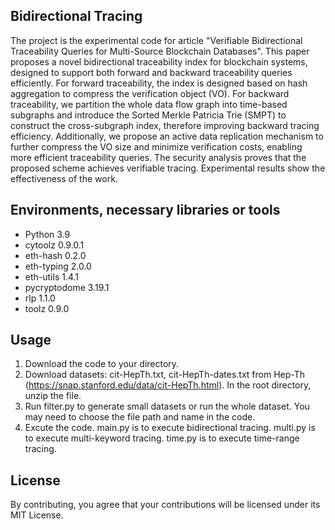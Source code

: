 ## Bidirectional Tracing

The project is the experimental code for article "Verifiable Bidirectional Traceability Queries for Multi-Source Blockchain Databases". This paper proposes a novel bidirectional traceability index for blockchain systems, designed to support both forward and backward traceability queries efficiently. For forward traceability, the index is designed  based on hash aggregation to compress the verification object (VO). For backward traceability, we partition the whole data flow graph into time-based subgraphs and introduce the Sorted Merkle Patricia Trie (SMPT) to construct the cross-subgraph index, therefore improving backward tracing efficiency. Additionally, we propose an active data replication mechanism to further compress the VO size and minimize verification costs, enabling more efficient traceability queries. The security analysis proves that the proposed scheme achieves verifiable tracing. Experimental results show the effectiveness of the work.


## Environments, necessary libraries or tools
- Python 3.9
- cytoolz 0.9.0.1
- eth-hash 0.2.0
- eth-typing 2.0.0
- eth-utils 1.4.1
- pycryptodome 3.19.1
- rlp 1.1.0
- toolz 0.9.0

## Usage
1. Download the code to your directory.
2. Download datasets: cit-HepTh.txt, cit-HepTh-dates.txt from Hep-Th (https://snap.stanford.edu/data/cit-HepTh.html).  In the root directory, unzip the file.
3. Run filter.py to generate small datasets or run the whole dataset. You may need to choose the file path and name in the code. 
4. Excute the code. main.py is to execute bidirectional tracing. multi.py is to execute multi-keyword tracing. time.py is to execute time-range tracing.

## License
By contributing, you agree that your contributions will be licensed under its MIT License.


